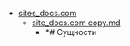 - <a href = "E:\Node_projects\Node_Way\NBase\_Md\_Index\__Closer\_WEB_API\WHATWG\_Compatibility\Part_I\content\Docs\sites_docs.com\cat.sites_docs.com\dir.sites_docs.com.md">sites_docs.com</a>
    - <a href = "E:\Node_projects\Node_Way\NBase\_Md\_Index\__Closer\_WEB_API\WHATWG\_Compatibility\Part_I\content\Docs\sites_docs.com\site_docs.com copy.md">site_docs.com copy.md</a>
        - *# Сущности
